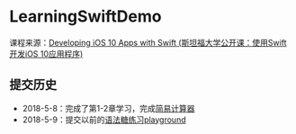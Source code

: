# LearningSwiftDemo
课程来源：[Developing iOS 10 Apps with Swift (斯坦福大学公开课：使用Swift开发iOS 10应用程序)](http://www.swift51.com/course/4.html)

## 提交历史
* 2018-5-8：完成了第1-2章学习，完成[简易计算器]((https://github.com/HelloiWorld/LearningSwiftDemo/tree/f637a6dfdf63cd08c63247a60194cb633e89cba1))
* 2018-5-9：提交以前的[语法糖练习playground](https://github.com/HelloiWorld/LearningSwiftDemo/SyntacticSugar)
